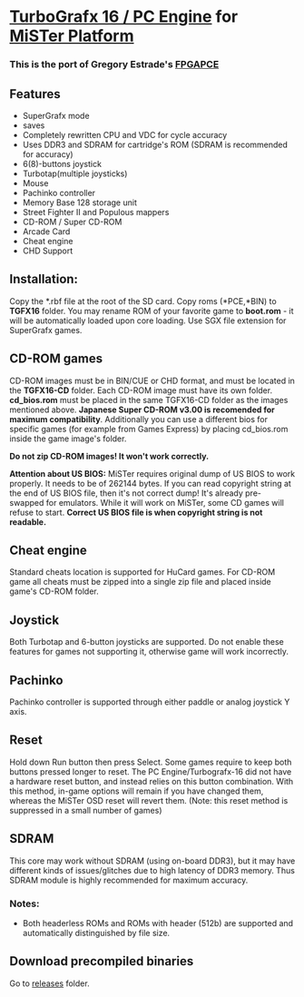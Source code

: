 # [TurboGrafx 16 / PC Engine](https://en.wikipedia.org/wiki/TurboGrafx-16) for [MiSTer Platform](https://github.com/MiSTer-devel/Main_MiSTer/wiki) 

### This is the port of Gregory Estrade's [FPGAPCE](https://github.com/Torlus/FPGAPCE)

## Features
 * SuperGrafx mode
 * saves
 * Completely rewritten CPU and VDC for cycle accuracy
 * Uses DDR3 and SDRAM for cartridge's ROM (SDRAM is recommended for accuracy)
 * 6(8)-buttons joystick
 * Turbotap(multiple joysticks)
 * Mouse
 * Pachinko controller
 * Memory Base 128 storage unit
 * Street Fighter II and Populous mappers
 * CD-ROM / Super CD-ROM
 * Arcade Card
 * Cheat engine
 * CHD Support

## Installation:
Copy the *.rbf file at the root of the SD card. Copy roms (*PCE,*BIN) to **TGFX16** folder. You may rename ROM of your favorite game to **boot.rom** - it will be automatically loaded upon core loading.
Use SGX file extension for SuperGrafx games.

## CD-ROM games
CD-ROM images must be in BIN/CUE or CHD format, and must be located in the **TGFX16-CD** folder. Each CD-ROM image must have its own folder.
**cd_bios.rom** must be placed in the same TGFX16-CD folder as the images mentioned above. **Japanese Super CD-ROM v3.00 is recomended for maximum compatibility**. 
Additionally you can use a different bios for specific games (for example from Games Express) by placing cd_bios.rom inside the game image's folder.

**Do not zip CD-ROM images! It won't work correctly.**

**Attention about US BIOS:** MiSTer requires original dump of US BIOS to work properly. It needs to be of 262144 bytes.
If you can read copyright string at the end of US BIOS file, then it's not correct dump! It's already pre-swapped for emulators.
While it will work on MiSTer, some CD games will refuse to start. **Correct US BIOS file is when copyright string is not readable.**

## Cheat engine
Standard cheats location is supported for HuCard games. For CD-ROM game all cheats must be zipped into a single zip file and placed inside game's CD-ROM folder.

## Joystick
Both Turbotap and 6-button joysticks are supported.
Do not enable these features for games not supporting it, otherwise game will work incorrectly.

## Pachinko
Pachinko controller is supported through either paddle or analog joystick Y axis.

## Reset
Hold down Run button then press Select. Some games require to keep both buttons pressed longer to reset. The PC Engine/Turbografx-16 did not have a hardware reset button, and instead relies on this button combination. With this method, in-game options will remain if you have changed them, whereas the MiSTer OSD reset will revert them.
(Note: this reset method is suppressed in a small number of games)

## SDRAM
This core may work without SDRAM (using on-board DDR3), but it may have different kinds of issues/glitches due to high latency of DDR3 memory. Thus SDRAM module is highly recommended for maximum accuracy.

### Notes:
* Both headerless ROMs and ROMs with header (512b) are supported and automatically distinguished by file size.

## Download precompiled binaries
Go to [releases](https://github.com/MiSTer-devel/TurboGrafx16_MiSTer/tree/master/releases) folder. 
